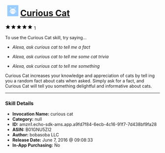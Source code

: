 # &nbsp;<img src="skill_icon" alt="Curious Cat icon" width="36"> [Curious Cat](http://alexa.amazon.com/#skills/amzn1.echo-sdk-ams.app.a9fd7f84-6ecb-4c16-91f7-7d438bf9fa28)
![5 stars](../../images/ic_star_black_18dp_1x.png)![5 stars](../../images/ic_star_black_18dp_1x.png)![5 stars](../../images/ic_star_black_18dp_1x.png)![5 stars](../../images/ic_star_black_18dp_1x.png)![5 stars](../../images/ic_star_black_18dp_1x.png) 1

To use the Curious Cat skill, try saying...

* *Alexa, ask curious cat to tell me a fact*

* *Alexa, ask curious cat to tell me some cat trivia*

* *Alexa, ask curious cat to tell me something*

Curious Cat increases your knowledge and appreciation of cats by tell ing you a random fact about cats when asked. Simply ask for a fact, and Curious Cat will tell you something delightful and informative about cats.

***

### Skill Details

* **Invocation Name:** curious cat
* **Category:** null
* **ID:** amzn1.echo-sdk-ams.app.a9fd7f84-6ecb-4c16-91f7-7d438bf9fa28
* **ASIN:** B01GNU5ZI2
* **Author:** bobasoba LLC
* **Release Date:** June 7, 2016 @ 09:08:33
* **In-App Purchasing:** No
